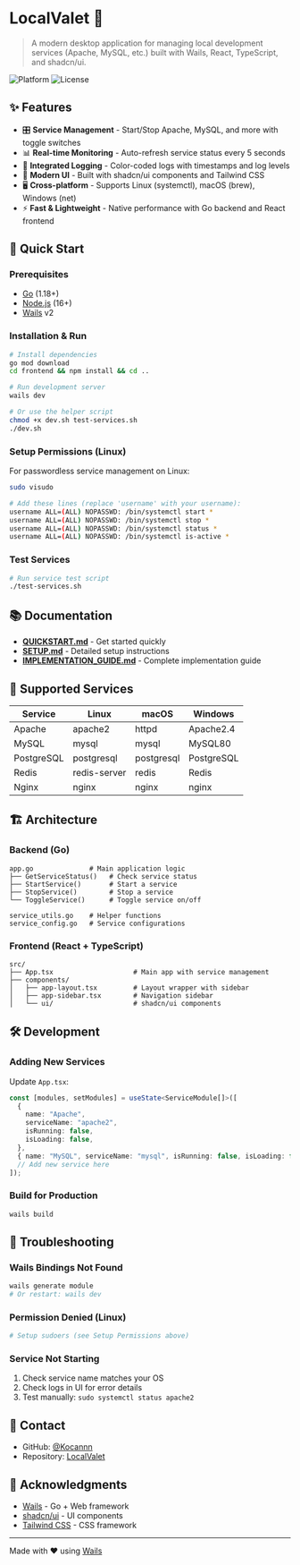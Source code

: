 # LocalValet 🚀

> A modern desktop application for managing local development services (Apache, MySQL, etc.) built with Wails, React, TypeScript, and shadcn/ui.

![Platform](https://img.shields.io/badge/platform-Linux%20%7C%20macOS%20%7C%20Windows-blue)
![License](https://img.shields.io/badge/license-MIT-green)

## ✨ Features

- 🎛️ **Service Management** - Start/Stop Apache, MySQL, and more with toggle switches
- 📊 **Real-time Monitoring** - Auto-refresh service status every 5 seconds
- 📝 **Integrated Logging** - Color-coded logs with timestamps and log levels
- 🎨 **Modern UI** - Built with shadcn/ui components and Tailwind CSS
- 🖥️ **Cross-platform** - Supports Linux (systemctl), macOS (brew), Windows (net)
- ⚡ **Fast & Lightweight** - Native performance with Go backend and React frontend

## 🚀 Quick Start

### Prerequisites

- [Go](https://golang.org/) (1.18+)
- [Node.js](https://nodejs.org/) (16+)
- [Wails](https://wails.io/) v2

### Installation & Run

```bash
# Install dependencies
go mod download
cd frontend && npm install && cd ..

# Run development server
wails dev

# Or use the helper script
chmod +x dev.sh test-services.sh
./dev.sh
```

### Setup Permissions (Linux)

For passwordless service management on Linux:

```bash
sudo visudo

# Add these lines (replace 'username' with your username):
username ALL=(ALL) NOPASSWD: /bin/systemctl start *
username ALL=(ALL) NOPASSWD: /bin/systemctl stop *
username ALL=(ALL) NOPASSWD: /bin/systemctl status *
username ALL=(ALL) NOPASSWD: /bin/systemctl is-active *
```

### Test Services

```bash
# Run service test script
./test-services.sh
```

## 📚 Documentation

- **[QUICKSTART.md](QUICKSTART.md)** - Get started quickly
- **[SETUP.md](SETUP.md)** - Detailed setup instructions
- **[IMPLEMENTATION_GUIDE.md](IMPLEMENTATION_GUIDE.md)** - Complete implementation guide

## 🎯 Supported Services

| Service    | Linux        | macOS      | Windows    |
| ---------- | ------------ | ---------- | ---------- |
| Apache     | apache2      | httpd      | Apache2.4  |
| MySQL      | mysql        | mysql      | MySQL80    |
| PostgreSQL | postgresql   | postgresql | PostgreSQL |
| Redis      | redis-server | redis      | Redis      |
| Nginx      | nginx        | nginx      | nginx      |

## 🏗️ Architecture

### Backend (Go)

```
app.go              # Main application logic
├── GetServiceStatus()   # Check service status
├── StartService()       # Start a service
├── StopService()        # Stop a service
└── ToggleService()      # Toggle service on/off

service_utils.go    # Helper functions
service_config.go   # Service configurations
```

### Frontend (React + TypeScript)

```
src/
├── App.tsx                    # Main app with service management
├── components/
│   ├── app-layout.tsx         # Layout wrapper with sidebar
│   ├── app-sidebar.tsx        # Navigation sidebar
│   └── ui/                    # shadcn/ui components
```

## 🛠️ Development

### Adding New Services

Update `App.tsx`:

```typescript
const [modules, setModules] = useState<ServiceModule[]>([
  {
    name: "Apache",
    serviceName: "apache2",
    isRunning: false,
    isLoading: false,
  },
  { name: "MySQL", serviceName: "mysql", isRunning: false, isLoading: false },
  // Add new service here
]);
```

### Build for Production

```bash
wails build
```

## 🐛 Troubleshooting

### Wails Bindings Not Found

```bash
wails generate module
# Or restart: wails dev
```

### Permission Denied (Linux)

```bash
# Setup sudoers (see Setup Permissions above)
```

### Service Not Starting

1. Check service name matches your OS
2. Check logs in UI for error details
3. Test manually: `sudo systemctl status apache2`

## 📧 Contact

- GitHub: [@Kocannn](https://github.com/Kocannn)
- Repository: [LocalValet](https://github.com/Kocannn/LocalValet)

## 🙏 Acknowledgments

- [Wails](https://wails.io/) - Go + Web framework
- [shadcn/ui](https://ui.shadcn.com/) - UI components
- [Tailwind CSS](https://tailwindcss.com/) - CSS framework

---

Made with ❤️ using [Wails](https://wails.io/)
